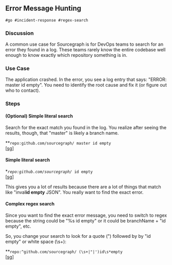 ## Error Message Hunting


```
#go #incident-response #regex-search
```



### Discussion

A common use case for Sourcegraph is for DevOps teams to search for an error they found in a log.  These teams rarely know the entire codebase well enough to know exactly which repository something is in. 


### Use Case

The application crashed.  In the error, you see a log entry that says: "ERROR: master id empty".   You need to identify the root cause and fix it (or figure out who to contact).


### Steps


#### (Optional) Simple literal search

Search for the exact match you found in the log.  You realize after seeing the results, though, that "master" is likely a branch name.

**<code>repo:github.com/sourcegraph/ master id empty </code></strong>[[sg](https://sourcegraph.com/search?q=repo:github.com/sourcegraph/*+master+id+empty&patternType=literal)]


#### Simple literal search

**<code>repo:github.com/sourcegraph/* id empty </code></strong>[[sg](https://sourcegraph.com/search?q=repo:github.com/sourcegraph/*+id+empty&patternType=literal)]

This gives you a lot of results because there are a lot of things that match like "inval**id empty** JSON".  You really want to find the exact error.


#### Complex regex search

Since you want to find the exact error message, you need to switch to regex because the string could be "%s id empty" or it could be branchName + "id empty", etc. 

So, you change your search to look for a quote (") followed by by "id empty" or white space (\s+):

**<code>repo:^github\.com/sourcegraph/ (\s+|"|')id\s*empty </code></strong>[[sg](https://sourcegraph.com/search?q=repo:%5Egithub%5C.com/sourcegraph/+%28%5Cs%2B%7C%22%7C%27%29id%5Cs*empty&patternType=regexp)]


